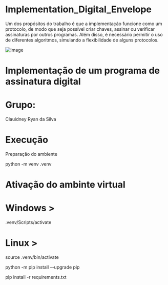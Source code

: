 # Implementation_Digital_Envelope
Um dos propósitos do trabalho é que a implementação funcione como um protocolo, de modo que seja possível criar chaves, assinar ou verificar assinaturas por outros programas. Além disso, é necessário permitir o uso de diferentes algoritmos, simulando a flexibilidade de alguns protocolos.

![image](https://github.com/claudiney63/Implementation_Digital_Envelope/assets/40923082/17bf6852-d6cd-4d56-9869-63e485e0a985)

# Implementação de um programa de assinatura digital

# Grupo:
Clauidney Ryan da Silva

# Execução
Preparação do ambiente

python -m venv .venv

# Ativação do ambinte virtual
# Windows >
.venv/Scripts/activate
# Linux >
source .venv/bin/activate

python -m pip install --upgrade pip

pip install -r requirements.txt
